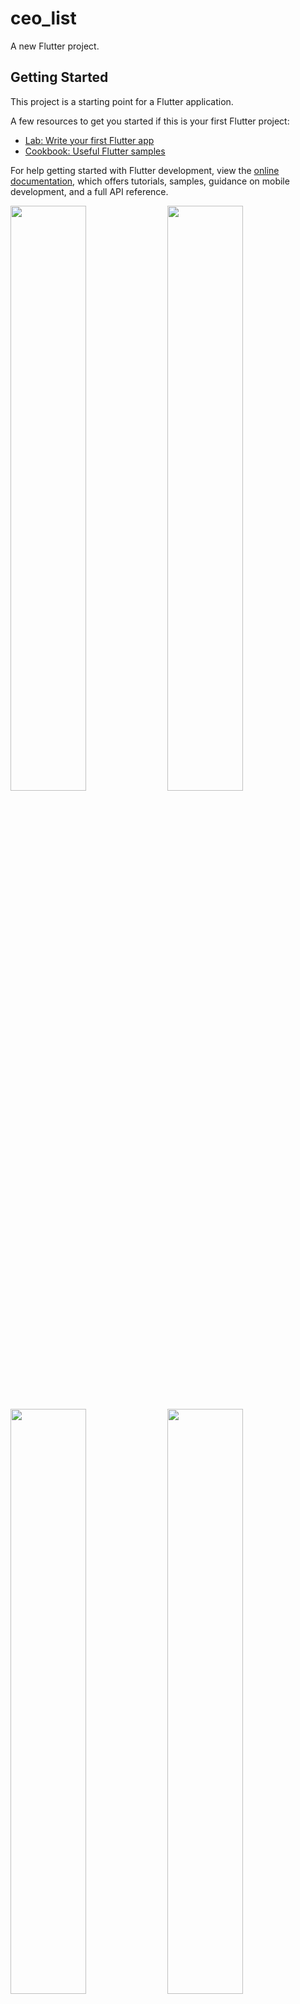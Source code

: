 # ceo_list

A new Flutter project.

## Getting Started

This project is a starting point for a Flutter application.

A few resources to get you started if this is your first Flutter project:

- [Lab: Write your first Flutter app](https://docs.flutter.dev/get-started/codelab)
- [Cookbook: Useful Flutter samples](https://docs.flutter.dev/cookbook)

For help getting started with Flutter development, view the
[online documentation](https://docs.flutter.dev/), which offers tutorials,
samples, guidance on mobile development, and a full API reference.

<p>
<img src="https://user-images.githubusercontent.com/113762162/216618334-f70c0941-30cf-4c03-84cf-2245196c2e58.png" width="49%">
<img src="https://user-images.githubusercontent.com/113762162/216618341-c61c7b16-bd4e-4aa1-a216-603d4d7795c4.png" width="49%">
</p>

<p>
<img src="https://user-images.githubusercontent.com/113762162/217131795-d315fd05-d1a8-434d-a664-db446f7369ff.png" width="49%">
<img src="https://user-images.githubusercontent.com/113762162/217131899-4d480663-1e98-4bd2-9f9b-8dc2a58a2c9a.png" width="49%">
</p>

